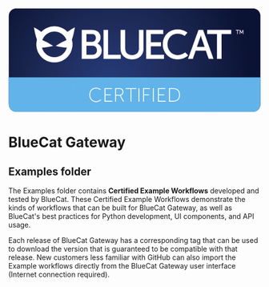 ![alt text](bluecat_certified.png "bluecat_certified")

# **BlueCat Gateway**


## Examples folder

The Examples folder contains **Certified Example Workflows** developed and tested by BlueCat. These Certified Example Workflows demonstrate the kinds of workflows that can be built for BlueCat Gateway, as well as BlueCat's best practices for Python development, UI components, and API usage.

Each release of BlueCat Gateway has a corresponding tag that can be used to download the version that is guaranteed to be compatible with that release. New customers less familiar with GitHub can also import the Example workflows directly from the BlueCat Gateway user interface (Internet connection required).
